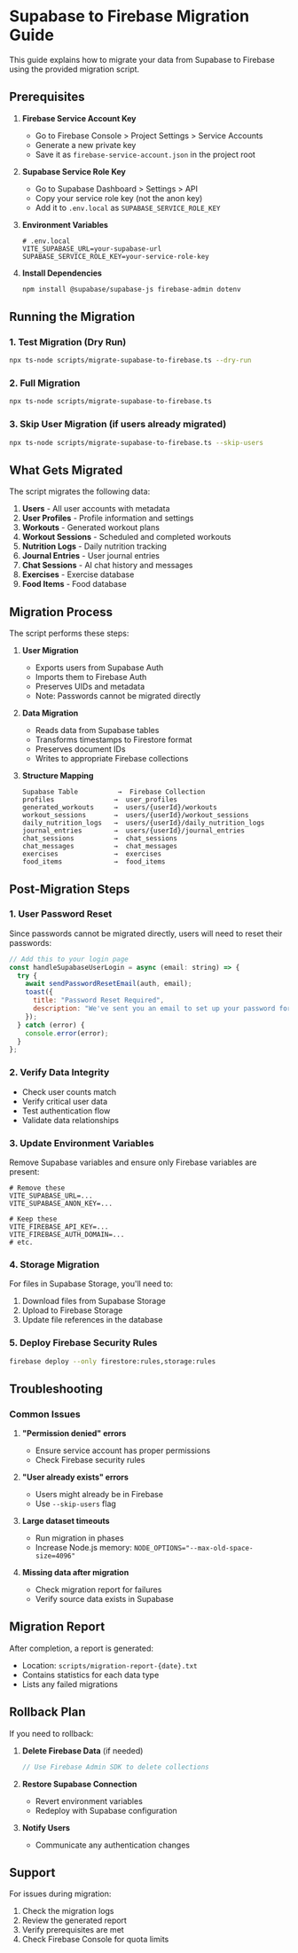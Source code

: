 # Supabase to Firebase Migration Guide

This guide explains how to migrate your data from Supabase to Firebase using the provided migration script.

## Prerequisites

1. **Firebase Service Account Key**
   - Go to Firebase Console > Project Settings > Service Accounts
   - Generate a new private key
   - Save it as `firebase-service-account.json` in the project root

2. **Supabase Service Role Key**
   - Go to Supabase Dashboard > Settings > API
   - Copy your service role key (not the anon key)
   - Add it to `.env.local` as `SUPABASE_SERVICE_ROLE_KEY`

3. **Environment Variables**
   ```env
   # .env.local
   VITE_SUPABASE_URL=your-supabase-url
   SUPABASE_SERVICE_ROLE_KEY=your-service-role-key
   ```

4. **Install Dependencies**
   ```bash
   npm install @supabase/supabase-js firebase-admin dotenv
   ```

## Running the Migration

### 1. Test Migration (Dry Run)
```bash
npx ts-node scripts/migrate-supabase-to-firebase.ts --dry-run
```

### 2. Full Migration
```bash
npx ts-node scripts/migrate-supabase-to-firebase.ts
```

### 3. Skip User Migration (if users already migrated)
```bash
npx ts-node scripts/migrate-supabase-to-firebase.ts --skip-users
```

## What Gets Migrated

The script migrates the following data:

1. **Users** - All user accounts with metadata
2. **User Profiles** - Profile information and settings
3. **Workouts** - Generated workout plans
4. **Workout Sessions** - Scheduled and completed workouts
5. **Nutrition Logs** - Daily nutrition tracking
6. **Journal Entries** - User journal entries
7. **Chat Sessions** - AI chat history and messages
8. **Exercises** - Exercise database
9. **Food Items** - Food database

## Migration Process

The script performs these steps:

1. **User Migration**
   - Exports users from Supabase Auth
   - Imports them to Firebase Auth
   - Preserves UIDs and metadata
   - Note: Passwords cannot be migrated directly

2. **Data Migration**
   - Reads data from Supabase tables
   - Transforms timestamps to Firestore format
   - Preserves document IDs
   - Writes to appropriate Firebase collections

3. **Structure Mapping**
   ```
   Supabase Table          →  Firebase Collection
   profiles               →  user_profiles
   generated_workouts     →  users/{userId}/workouts
   workout_sessions       →  users/{userId}/workout_sessions
   daily_nutrition_logs   →  users/{userId}/daily_nutrition_logs
   journal_entries        →  users/{userId}/journal_entries
   chat_sessions          →  chat_sessions
   chat_messages          →  chat_messages
   exercises              →  exercises
   food_items             →  food_items
   ```

## Post-Migration Steps

### 1. User Password Reset
Since passwords cannot be migrated directly, users will need to reset their passwords:

```javascript
// Add this to your login page
const handleSupabaseUserLogin = async (email: string) => {
  try {
    await sendPasswordResetEmail(auth, email);
    toast({
      title: "Password Reset Required",
      description: "We've sent you an email to set up your password for the new system.",
    });
  } catch (error) {
    console.error(error);
  }
};
```

### 2. Verify Data Integrity
- Check user counts match
- Verify critical user data
- Test authentication flow
- Validate data relationships

### 3. Update Environment Variables
Remove Supabase variables and ensure only Firebase variables are present:
```env
# Remove these
VITE_SUPABASE_URL=...
VITE_SUPABASE_ANON_KEY=...

# Keep these
VITE_FIREBASE_API_KEY=...
VITE_FIREBASE_AUTH_DOMAIN=...
# etc.
```

### 4. Storage Migration
For files in Supabase Storage, you'll need to:
1. Download files from Supabase Storage
2. Upload to Firebase Storage
3. Update file references in the database

### 5. Deploy Firebase Security Rules
```bash
firebase deploy --only firestore:rules,storage:rules
```

## Troubleshooting

### Common Issues

1. **"Permission denied" errors**
   - Ensure service account has proper permissions
   - Check Firebase security rules

2. **"User already exists" errors**
   - Users might already be in Firebase
   - Use `--skip-users` flag

3. **Large dataset timeouts**
   - Run migration in phases
   - Increase Node.js memory: `NODE_OPTIONS="--max-old-space-size=4096"`

4. **Missing data after migration**
   - Check migration report for failures
   - Verify source data exists in Supabase

## Migration Report

After completion, a report is generated:
- Location: `scripts/migration-report-{date}.txt`
- Contains statistics for each data type
- Lists any failed migrations

## Rollback Plan

If you need to rollback:

1. **Delete Firebase Data** (if needed)
   ```javascript
   // Use Firebase Admin SDK to delete collections
   ```

2. **Restore Supabase Connection**
   - Revert environment variables
   - Redeploy with Supabase configuration

3. **Notify Users**
   - Communicate any authentication changes

## Support

For issues during migration:
1. Check the migration logs
2. Review the generated report
3. Verify prerequisites are met
4. Check Firebase Console for quota limits